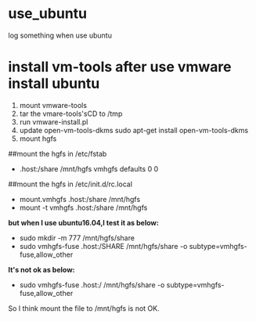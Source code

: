 # use_ubuntu
log something when use ubuntu


# install vm-tools after use vmware install ubuntu
1. mount vmware-tools
2. tar the vmare-tools'sCD to /tmp
3. run vmware-install.pl
4. update open-vm-tools-dkms
sudo apt-get install open-vm-tools-dkms
5. mount hgfs 

##mount the hgfs in /etc/fstab
* .host:/share        /mnt/hgfs       vmhgfs     defaults 0 0
  
##mount the hgfs in /etc/init.d/rc.local
* mount.vmhgfs .host:/share /mnt/hgfs
* mount -t vmhgfs .host:/share /mnt/hgfs

**but when I use ubuntu16.04,I test it as below:**
* sudo mkdir -m 777 /mnt/hgfs/share
* sudo vmhgfs-fuse .host:/SHARE /mnt/hgfs/share -o subtype=vmhgfs-fuse,allow_other

**It's not ok as below:**
* sudo vmhgfs-fuse .host:/ /mnt/hgfs/share -o subtype=vmhgfs-fuse,allow_other

So I think mount the file to /mnt/hgfs is not OK.
    
